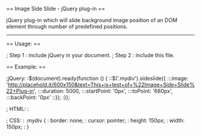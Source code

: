 == Image Side Slide - jQuery plug-in ==

jQuery plug-in which will slide background image position of an DOM element through number of predefined positions.

----

== Usage: ==

; Step 1 
: include jQuery in your document.
; Step 2
: include this file.

== Example: ==
 
;jQuery:
:$(document).ready(function () {
::$('.mydiv').sideslide({
:::image: 'http://placehold.it/600x150&text=This+is+test+of+%22Image+Side+Slide%22+Plug-in',
:::duration: 5000,
:::startPoint: '0px',
:::toPoint: '680px',
:::backPoint: '0px'
::});
:});


; HTML:
:<div class="mydiv"></div>


; CSS:
 :       .mydiv {
 :           border: none;
 :           cursor: pointer;
 :           height: 150px;
 :           width: 150px;
 :       }

